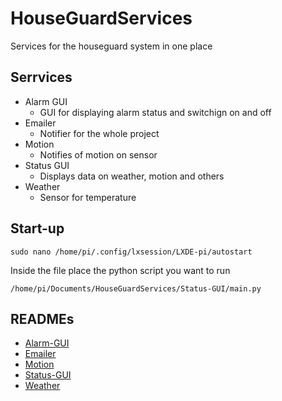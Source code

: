 # HouseGuardServices

Services for the houseguard system in one place

## Serrvices

* Alarm GUI
    * GUI for displaying alarm status and switchign on and off
* Emailer
    * Notifier for the whole project
* Motion
    * Notifies of motion on sensor
* Status GUI
    * Displays data on weather, motion and others
* Weather
    * Sensor for temperature

## Start-up

`sudo nano /home/pi/.config/lxsession/LXDE-pi/autostart`

Inside the file place the python script you want to run

`/home/pi/Documents/HouseGuardServices/Status-GUI/main.py`

## READMEs

* [Alarm-GUI](./Alarm-GUI/README.md)
* [Emailer](./Emailer/README.md)
* [Motion](./Motion/README.md)
* [Status-GUI](./Status-GUI/README.md)
* [Weather](./Weather/README.md)